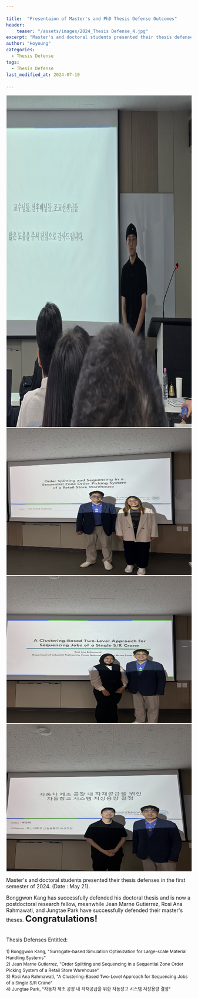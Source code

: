```yaml
---

title:  "Presentaion of Master's and PhD Thesis Defense Outcomes"
header:
    teaser: "/assets/images/2024_Thesis Defense_4.jpg"
excerpt: "Master's and doctoral students presented their thesis defenses in the first semester of 2024."
author: "Hoyoung"
categories:
  - Thesis Defense
tags:
  - Thesis Defense
last_modified_at: 2024-07-10

---
```

<img align="center" width="900" height="900" style="border: 1px solid white" src="/assets/images/2024_Thesis Defense_4.jpg">
<img align="center" width="900" height="400" style="border: 1px solid white" src="/assets/images/2024_Thesis Defense_1.jpg">
<img align="center" width="900" height="400" style="border: 1px solid white" src="/assets/images/2024_Thesis Defense_2.jpg">  
<img align="center" width="900" height="400" style="border: 1px solid white" src="/assets/images/2024_Thesis Defense_3.jpg">  

Master's and doctoral students presented their thesis defenses in the first semester of 2024. (Date : May 21).

Bonggwon Kang has successfully defended his doctoral thesis and is now a postdoctoral research fellow, meanwhile Jean Marne Gutierrez, Rosi Ana Rahmawati, and Jungtae Park have successfully defended their master's theses. <span style="font-size: 24px; font-weight: bold;">Congratulations!</span>
<br>
<br>
<br>
<span style="font-size: 14px;">
Thesis Defenses Entitled:
</span>

<span style="font-size: 12px;">
1) Bonggwon Kang, "Surrogate-based Simulation Optimization for Large-scale Material Handling Systems"<br>
2) Jean Marne Gutierrez, "Order Splitting and Sequencing in a Sequential Zone Order Picking System of a Retail Store Warehouse"<br>
3) Rosi Ana Rahmawati, "A Clustering-Based Two-Level Approach for Sequencing Jobs of a Single S/R Crane"<br>
4) Jungtae Park, "자동차 제조 공장 내 자재공급을 위한 자동창고 시스템 저장용량 결정"
</span>